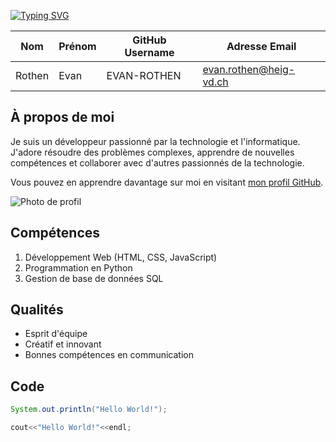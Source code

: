 [![Typing SVG](https://readme-typing-svg.demolab.com?font=Fira+Code&weight=600&size=22&duration=4500&pause=1000&color=FFF&background=FFFFFF00&width=435&lines=Hello+I'm+Evan)](https://git.io/typing-svg)

| Nom | Prénom | GitHub Username | Adresse Email      |
| --- | ------ | --------------- | ------------------ |
| Rothen | Evan   | EVAN-ROTHEN         | evan.rothen@heig-vd.ch |

## À propos de moi

Je suis un développeur passionné par la technologie et l'informatique. J'adore
résoudre des problèmes complexes, apprendre de nouvelles compétences et
collaborer avec d'autres passionnés de la technologie.

Vous pouvez en apprendre davantage sur moi en visitant
[mon profil GitHub](https://github.com/EVAN-ROTHEN).

![Photo de profil](https://avatars.githubusercontent.com/u/114987447?v=4)

## Compétences

1. Développement Web (HTML, CSS, JavaScript)
2. Programmation en Python
3. Gestion de base de données SQL

## Qualités

- Esprit d'équipe
- Créatif et innovant
- Bonnes compétences en communication

## Code

```java
System.out.println("Hello World!");
```

```c++
cout<<"Hello World!"<<endl;
```
